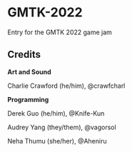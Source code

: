 # GMTK-2022
Entry for the GMTK 2022 game jam

## Credits

**Art and Sound** 

Charlie Crawford (he/him), @crawfcharl

**Programming** 

Derek Guo (he/him), @Knife-Kun

Audrey Yang (they/them), @vagorsol

Neha Thumu (she/her), @Aheniru 
